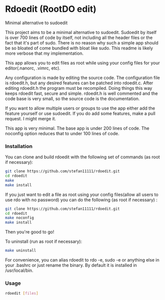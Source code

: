 # Rdoedit (RootDO edit) 
Minimal alternative to sudoedit

This project aims to be a minimal alternative to sudoedit.
Sudoedit by itself is over 700 lines of code by itself, not including all the header files or the fact that it's part of sudo.
There is no reason why such a simple app should be so bloated of come bundled with bloat like sudo.
This readme is likely more verbose that my implementation. 

This app allows you to edit files as root while using your config files for your editor(.nanorc, .vimrc, etc).

Any configuration is made by editing the source code.
The configuration file is rdoedit.h, but any desired features can be patched into rdoedit.c.
After editing rdoedit.h the program must be recompiled.
Doing things this way keeps rdoedit fast, secure and simple.
rdoedit.h is well commented and the code base is very small, so the source code is the documentation.

If you want to allow multiple users or groups to use the app either add the feature yourself or use sudoedit.
If you do add some features, make a pull request. I might merge it.

This app is very minimal. The base app is under 200 lines of code. The noconfig option reduces that to under 100 lines of code.

### Installation

You can clone and build rdoedit with the following set of commands (as root if necessary):

```sh
git clone https://github.com/stefan11111/rdoedit.git
cd rdoedit
make
make install
```
If you just want to edit a file as root using your config files(allow all users to use rdo with no password) you can do the following (as root if necessary) :
 
```sh
git clone https://github.com/stefan11111/rdoedit.git
cd rdoedit
make noconfig
make install
```
Then you're good to go!

To uninstall (run as root if necessary):
```sh
make uninstall
```

For convenience, you can alias rdoedit to rdo -e, sudo -e or anything else in your .bashrc or just rename the binary.
By default it is installed in /usr/local/bin.

### Usage

```sh
rdoedit [files]
```
